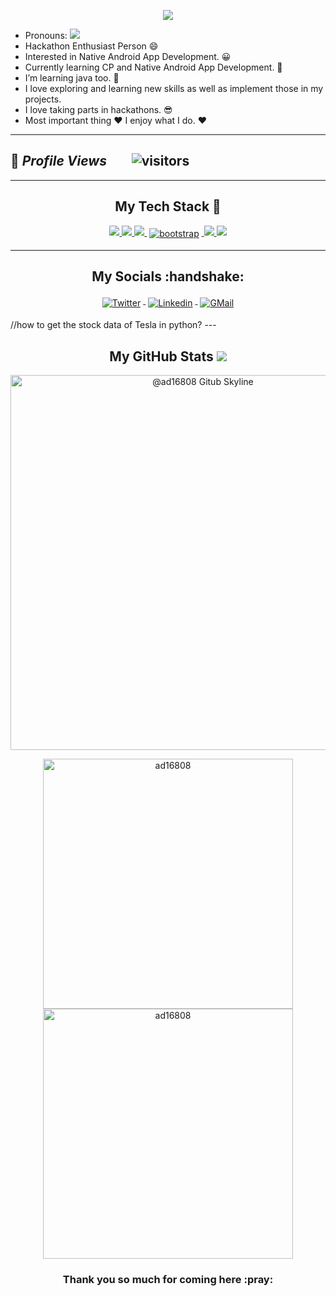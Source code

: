 <!-- markdownlint-disable-next-line -->
<p align="center"><img src="https://github-hero-readme.vercel.app/api?username=ad16808&linkedin=https://www.linkedin.com/in/animesh-das-972162213/&twitter=ad16808"/>

- Pronouns: <img src="https://raw.githubusercontent.com/ashwinexe/ColoredBadges/master/svg/pronouns/hehim.svg">
- Hackathon Enthusiast Person :smile:
- Interested in Native Android App Development. :grinning:
- Currently learning CP and Native Android App Development. :star_struck:
- I’m learning java too. :muscle:
- I love exploring and learning new skills as well as implement those in my projects.
- I love taking parts in hackathons. :sunglasses:
- Most important thing :heart: I enjoy what I do. :heart:
 ---
 🌱 *Profile Views*&nbsp;&nbsp;&nbsp;&nbsp;&nbsp;&nbsp;&nbsp;
![visitors](https://profile-counter.glitch.me/ad16808/count.svg?align=center)
 ---

---
<!-- Badges used from https://github.com/klaasnicolaas/ColoredBadges -->
<h2 align="center">My Tech Stack 🧰</h2>
<p align="center">
 <a href="https://developer.android.com/studio">
<!-- <img src="https://camo.githubusercontent.com/114aa59f6bfe1ff7ef3444fbb224078eb6a32c43f0ed03a6c0c3e6df67e049ec/68747470733a2f2f7777772e766563746f726c6f676f2e7a6f6e652f6c6f676f732f666c7574746572696f2f666c7574746572696f2d69636f6e2e737667" height="35" />
</a> -->
<a href="https://firebase.google.com/">
<img src="https://camo.githubusercontent.com/dd4b2422ed3bfc9da88c43d18550375c66f9584327dff7ecc19315ce50b96f07/68747470733a2f2f7777772e766563746f726c6f676f2e7a6f6e652f6c6f676f732f66697265626173652f66697265626173652d69636f6e2e737667">
</a>
<a href="#">
<img src="https://raw.githubusercontent.com/klaasnicolaas/ColoredBadges/master/svg/dev/languages/html.svg">
</a>
<a href="#">
<img src="https://raw.githubusercontent.com/klaasnicolaas/ColoredBadges/master/svg/dev/languages/css3.svg">
</a>
<a href="https://getbootstrap.com/">
    <img src="https://raw.githubusercontent.com/klaasnicolaas/ColoredBadges/master/svg/dev/frameworks/bootstrap.svg" alt="bootstrap" style="vertical-align:top; margin:4px">
</a>
<a href="https://developer.mozilla.org/en-US/docs/Web/JavaScript">
<img src="https://raw.githubusercontent.com/klaasnicolaas/ColoredBadges/master/svg/dev/languages/js.svg">
</a>   
<a href="https://docs.oracle.com/en/java/">
    <img src="https://raw.githubusercontent.com/klaasnicolaas/ColoredBadges/master/svg/dev/languages/java.svg">
</a>
</p>

---

<h2 align="center">My Socials :handshake: </h2>
<p align="center">
<a href="https://twitter.com/ad16808">
<img src="https://raw.githubusercontent.com/klaasnicolaas/ColoredBadges/master/svg/social/twitter.svg" alt="Twitter" style="vertical-align:top; margin:4px">
</a>
<a href="https://www.linkedin.com/in/ankitkumar0704//">
<img src="https://raw.githubusercontent.com/klaasnicolaas/ColoredBadges/master/svg/social/linkedin.svg" alt="Linkedin" style="vertical-align:top; margin:4px">
</a>
<a href="mailto:ak847332@gmail.com">
<img src="https://raw.githubusercontent.com/klaasnicolaas/ColoredBadges/prod/svg/social/gmail.svg" alt="GMail" style="vertical-align:top; margin:4px">
</a>
</p>
//how to get the stock data of Tesla in python?
---

<h2 align="center">My GitHub Stats <img src="https://github.githubassets.com/images/spinners/octocat-spinner-64.gif"/></h2>

<p align="center"><img src="https://github.com/ad16808/ad16808/blob/main/ezgif.com-gif-maker.gif" alt="@ad16808 Gitub Skyline" width="600" /></p>

<p align="center"><img src="https://github-readme-stats.vercel.app/api?username=ad16808&theme=dracula&show_icons=true" alt="ad16808" width="400" />
<img src="http://github-readme-streak-stats.herokuapp.com?user=ad16808&theme=dracula&hide_border=false" alt ="ad16808" width="400" />
</p>

<h3 align="center">Thank you so much for coming here :pray:</h3>
